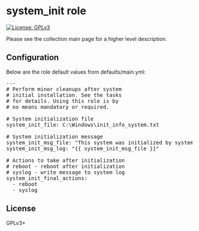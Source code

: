 # system_init role

[![License: GPLv3](https://img.shields.io/badge/license-GPLv3-brightgreen.svg)](https://www.gnu.org/licenses/gpl-3.0)

Please see the collection main page for a higher level description.

## Configuration

Below are the role default values from defaults/main.yml:

<pre>
---
# Perform minor cleanups after system
# initial installation. See the tasks
# for details. Using this role is by
# no means mandatory or required.

# System initialization file
system_init_file: C:\Windows\init_info_system.txt

# System initialization message
system_init_msg_file: "This system was initialized by system_init on {{ '%Y-%m-%d %H:%M:%S %Z' | strftime }}.\r\n"
system_init_msg_log: "{{ system_init_msg_file }}"

# Actions to take after initialization
# reboot - reboot after initialization
# syslog - write message to system log
system_init_final_actions:
  - reboot
  - syslog
</pre>

## License

GPLv3+
